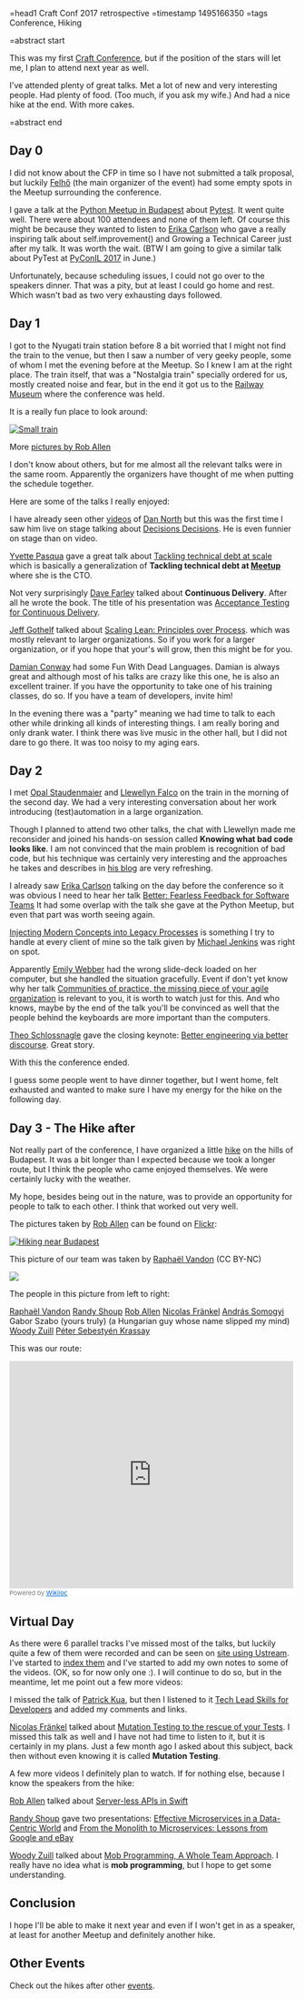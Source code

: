 =head1 Craft Conf 2017 retrospective
=timestamp 1495166350
=tags Conference, Hiking

=abstract start

This was my first <a href="https://craft-conf.com/">Craft Conference</a>, but if the position of the stars will let me, I plan to attend next year as well.

I've attended plenty of great talks. Met a lot of new and very interesting people. Had plenty of food. (Too much, if you ask my wife.)
And had a nice hike at the end. With more cakes.

=abstract end


<h2>Day 0</h2>

I did not know about the CFP in time so I have not submitted a talk proposal, but luckily 
<a href="https://www.linkedin.com/in/felhobacsi/">Felhő</a> (the main organizer of the event)
had some empty spots in the Meetup surrounding the conference.

I gave a talk at the <a href="https://www.meetup.com/budapest-py/">Python Meetup in Budapest</a>
about <a href="https://pytest.org/">Pytest</a>. It went quite well. There were about 100 attendees
and none of them left. Of course this might be because they wanted to listen to <a href="https://www.linkedin.com/in/erikaacarlson/">Erika Carlson</a> 
who gave a really inspiring talk about self.improvement() and Growing a Technical Career just after my talk. It was worth the wait.
(BTW I am going to give a similar talk about PyTest at <a href="http://il.pycon.org/2017/">PyConIL 2017</a> in June.)

Unfortunately, because scheduling issues, I could not go over to the speakers dinner.
That was a pity, but at least I could go home and rest. Which wasn't bad as two very exhausting days followed.

<h2>Day 1</h2>

I got to the Nyugati train station before 8 a bit worried that I might not find the train to the venue,
but then I saw a number of very geeky people, some of whom I met the evening before at the Meetup. So I knew
I am at the right place. The train itself, that was a "Nostalgia train" specially ordered for us,
mostly created noise and fear, but in the end it got us to the <a href="http://www.vasuttortenetipark.hu/">Railway Museum</a>
where the conference was held.

It is a really fun place to look around:

<a data-flickr-embed="true"  href="https://www.flickr.com/photos/akrabat/33558282214/in/album-72157683214552256/" title="Small train"><img class="hike" src="https://c1.staticflickr.com/3/2818/33558282214_2984f3dfb9_k.jpg" alt="Small train"></a><script async src="//embedr.flickr.com/assets/client-code.js" charset="utf-8"></script>

More <a href="https://www.flickr.com/photos/akrabat/albums/72157683214552256">pictures by Rob Allen</a>


I don't know about others, but for me almost all the relevant talks were in the same room.
Apparently the organizers have thought of me when putting the schedule together.

Here are some of the talks I really enjoyed:

I have already seen other <a href="https://codeandtalk.com/p/dan-north">videos</a> of <a href="https://dannorth.net/">Dan North</a>
but this was the first time I saw him live on stage talking about <a href="https://codeandtalk.com/v/craft-2017/102892648">Decisions Decisions</a>.
He is even funnier on stage than on video.

<a href="https://www.linkedin.com/in/ypasqua/">Yvette Pasqua</a> gave a great talk about 
<a href="https://codeandtalk.com/v/craft-2017/102892764">Tackling technical debt at scale</a> which is basically a generalization of
<b>Tackling technical debt at <a href="https://www.meetup.com/">Meetup</a></b> where she is the CTO.

Not very surprisingly <a href="http://www.davefarley.net/">Dave Farley</a> talked about
<b>Continuous Delivery</b>. After all he wrote the book.
The title of his presentation was <a href="https://codeandtalk.com/v/craft-2017/102892932">Acceptance Testing for Continuous Delivery</a>.

<a href="http://www.jeffgothelf.com/">Jeff Gothelf</a> talked about <a href="https://codeandtalk.com/v/craft-2017/102893070">Scaling Lean: Principles over Process</a>.
which was mostly relevant to larger organizations. So if you work for a larger organization, or if you hope that your's will grow, then this might be for you.

<a href="http://damian.conway.org/">Damian Conway</a> had some Fun With Dead Languages.
Damian is always great and although most of his talks are crazy like this one,
he is also an excellent trainer. If you have the opportunity to take one of his training classes, do so.
If you have a team of developers, invite him!

In the evening there was a "party" meaning we had time to talk to each other while drinking all kinds of interesting
things. I am really boring and only drank water. I think there was live music in the other hall, but I did not dare
to go there. It was too noisy to my aging ears.

<h2>Day 2</h2>

I met <a href="https://www.linkedin.com/in/j-opal-staudenmaier-820aa74a/">Opal Staudenmaier</a> and
<a href="http://llewellynfalco.blogspot.com/">Llewellyn Falco</a> on the train in the morning of the second day.
We had a very interesting conversation about her work introducing (test)automation in a large organization.

Though I planned to attend two other talks, the chat with Llewellyn made me reconsider and joined his hands-on session
called <b>Knowing what bad code looks like</b>. I am not convinced that the main problem is recognition of bad code,
but his technique was certainly very interesting and the approaches he takes and describes in
<a href="http://llewellynfalco.blogspot.com/">his blog</a> are very refreshing.

I already saw <a href="https://www.linkedin.com/in/erikaacarlson/">Erika Carlson</a> talking on the day before the
conference so it was obvious I need to hear her talk 
<a href="https://codeandtalk.com/v/craft-2017/102892183">Better: Fearless Feedback for Software Teams</a>
It had some overlap with the talk she gave at the Python Meetup, but even that part was worth seeing again.


<a href="https://codeandtalk.com/v/craft-2017/102892247">Injecting Modern Concepts into Legacy Processes</a>
is something I try to handle at every client of mine so the talk given by <a href="http://managedkaos.com/">Michael Jenkins</a>
was right on spot.

Apparently <a href="http://ewebber.co.uk/">Emily Webber</a> had the wrong slide-deck loaded on her computer, but she
handled the situation gracefully. Event if don't yet know why her talk
<a href="https://codeandtalk.com/v/craft-2017/102860276">Communities of practice, the missing piece of your agile organization</a>
is relevant to you, it is worth to watch just for this. And who knows, maybe by the end of the talk you'll be convinced as well that the people behind the keyboards are more important than the computers.

<a href="http://lethargy.org/">Theo Schlossnagle</a> gave the closing keynote:
<a href="https://codeandtalk.com/v/craft-2017/102894526">Better engineering via better discourse</a>.
Great story.

With this the conference ended.

I guess some people went to have dinner together, but I went home, felt exhausted and wanted to make sure
I have my energy for the hike on the following day.

<h2>Day 3 - The Hike after</h2>

Not really part of the conference, I have organized a little <a href="/hiking-after-craft-2017.html">hike</a>
on the hills of Budapest. It was a bit longer than I expected because we took a longer route, but I think
the people who came enjoyed themselves. We were certainly lucky with the weather.

My hope, besides being out in the nature, was to provide an opportunity for people to talk to each other.
I think that worked out very well.

The pictures taken by <a href="https://akrabat.com/">Rob Allen</a> can be found on <a href="https://www.flickr.com/photos/akrabat/sets/72157681206323621">Flickr</a>:

<a data-flickr-embed="true"  href="https://www.flickr.com/photos/akrabat/33951336080/in/photostream/" title="Hiking near Budapest"><img class="hike" src="https://c1.staticflickr.com/3/2830/33951336080_de4dfcaf38_k.jpg"  alt="Hiking near Budapest"></a><script async src="//embedr.flickr.com/assets/client-code.js" charset="utf-8"></script>

This picture of our team was taken by <a href="https://www.linkedin.com/in/vandonr/">Raphaël Vandon</a> (CC BY-NC)

<img class="hike" src="/img/DSC_0942.JPG">

The people in this picture from left to right:

<a href="https://www.linkedin.com/in/vandonr/">Raphaël Vandon</a> 
<a href="http://www.randyshoup.com/">Randy Shoup</a>
<a href="https://akrabat.com/">Rob Allen</a>
<a href="https://blog.frankel.ch/">Nicolas Fränkel</a>
<a href="https://www.linkedin.com/in/andrassomogyi/">András Somogyi</a> 
Gabor Szabo (yours truly)
(a Hungarian guy whose name slipped my mind)
<a href="http://zuill.us/WoodyZuill/">Woody Zuill</a>
<a href="https://www.linkedin.com/in/p%C3%A9ter-sebesty%C3%A9n-krassay-4a6b6073/">Péter Sebestyén Krassay</a>

This was our route:

<iframe frameBorder="0" scrolling="no" src="https://www.wikiloc.com/wikiloc/spatialArtifacts.do?event=view&id=17491123&measures=off&title=off&near=off&images=off&maptype=S" width="500" height="400"></iframe><div style="background-color:#fff;color:#777;font-size:11px;line-height:16px;">Powered by <a style="color:#06d;font-size:11px;line-height:16px;" target="_blank" href="https://www.wikiloc.com">Wikiloc</a></div>

<h2>Virtual Day</h2>

As there were 6 parallel tracks I've missed most of the talks, but luckily quite a few of them were recorded and can be seen on <a href="https://craft-conf.com/">site using Ustream</a>.
I've started to <a href="https://codeandtalk.com/e/craft-2017">index them</a> and I've started to add my own notes to some of the videos.
(OK, so for now only one :). I will continue to do so, but in the meantime, let me point out a few more videos:

I missed the talk of <a href="https://www.thekua.com/atwork/">Patrick Kua</a>,
but then I listened to it <a href="https://codeandtalk.com/v/craft-2017/tech-lead-skills-for-developers">Tech Lead Skills for Developers</a>
and added my comments and links.

<a href="https://blog.frankel.ch/">Nicolas Fränkel</a> talked about <a href="https://codeandtalk.com/v/craft-2017/102894122">Mutation Testing to the rescue of your Tests</a>.
I missed this talk as well and I have not had time to listen to it, but it is certainly in my plans. Just a few month ago I asked about this subject, back then without even knowing it is called <b>Mutation Testing</b>.

A few more videos I definitely plan to watch. If for nothing else, because I know the speakers from the hike:

<a href="https://akrabat.com/">Rob Allen</a> talked about <a href="https://codeandtalk.com/v/craft-2017/102836327">Server-less APIs in Swift</a>

<a href="http://www.randyshoup.com/">Randy Shoup</a> gave two presentations:
<a href="https://codeandtalk.com/v/craft-2017/102859599">Effective Microservices in a Data-Centric World</a>
and <a href="https://codeandtalk.com/v/craft-2017/61479577">From the Monolith to Microservices: Lessons from Google and eBay</a>


<a href="http://zuill.us/WoodyZuill/">Woody Zuill</a> talked about
<a href="https://codeandtalk.com/v/craft-2017/102859312">Mob Programming, A Whole Team Approach</a>.
I really have no idea what is <b>mob programming</b>, but I hope to get some understanding.

<h2>Conclusion</h2>

I hope I'll be able to make it next year and even if I won't get in as a speaker, at least for another Meetup
and definitely another hike.

<h2>Other Events</h2>

Check out the hikes after other <a href="/events.html">events</a>.
